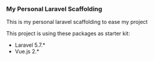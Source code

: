 ### My Personal Laravel Scaffolding

This is my personal laravel scaffolding to ease my project

This project is using these packages as starter kit:
- Laravel 5.7.*
- Vue.js  2.*